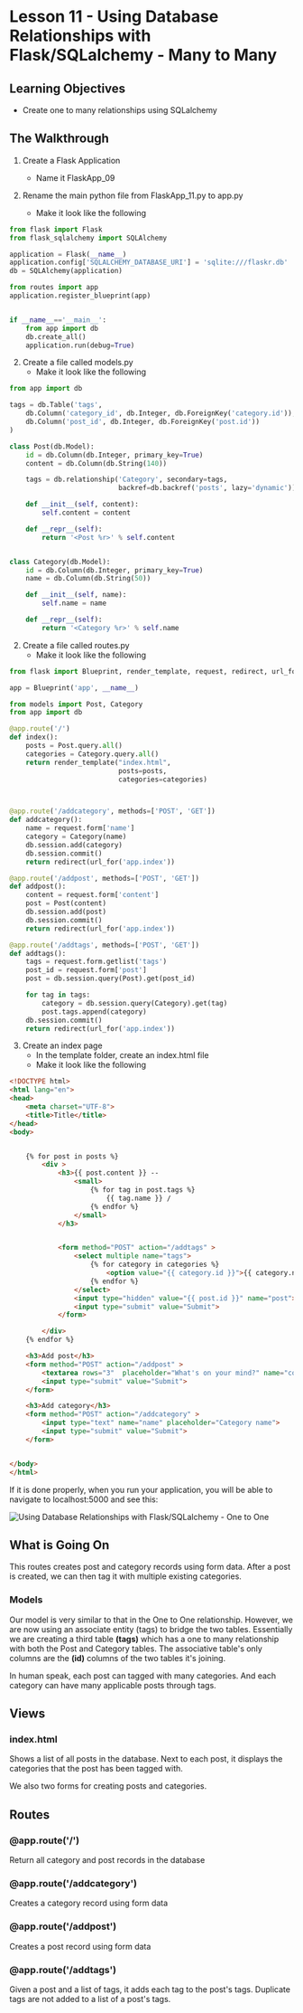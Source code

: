 # Lesson 11 - Using Database Relationships with Flask/SQLalchemy - Many to Many

## Learning Objectives
* Create one to many relationships using SQLalchemy

## The Walkthrough
1. Create a Flask Application
	* Name it FlaskApp_09

2. Rename the main python file from FlaskApp_11.py to app.py
	* Make it look like the following
    
```python
from flask import Flask
from flask_sqlalchemy import SQLAlchemy

application = Flask(__name__)
application.config['SQLALCHEMY_DATABASE_URI'] = 'sqlite:///flaskr.db'
db = SQLAlchemy(application)

from routes import app
application.register_blueprint(app)


if __name__=='__main__':
    from app import db
    db.create_all()
    application.run(debug=True)
```
2. Create a file called models.py
	* Make it look like the following

```python
from app import db

tags = db.Table('tags',
    db.Column('category_id', db.Integer, db.ForeignKey('category.id')),
    db.Column('post_id', db.Integer, db.ForeignKey('post.id'))
)

class Post(db.Model):
    id = db.Column(db.Integer, primary_key=True)
    content = db.Column(db.String(140))

    tags = db.relationship('Category', secondary=tags,
                           backref=db.backref('posts', lazy='dynamic'))

    def __init__(self, content):
        self.content = content

    def __repr__(self):
        return '<Post %r>' % self.content


class Category(db.Model):
    id = db.Column(db.Integer, primary_key=True)
    name = db.Column(db.String(50))

    def __init__(self, name):
        self.name = name

    def __repr__(self):
        return '<Category %r>' % self.name
```

2. Create a file called routes.py
	* Make it look like the following
	
```python
from flask import Blueprint, render_template, request, redirect, url_for

app = Blueprint('app', __name__)

from models import Post, Category
from app import db

@app.route('/')
def index():
    posts = Post.query.all()
    categories = Category.query.all()
    return render_template("index.html",
                           posts=posts,
                           categories=categories)



@app.route('/addcategory', methods=['POST', 'GET'])
def addcategory():
    name = request.form['name']
    category = Category(name)
    db.session.add(category)
    db.session.commit()
    return redirect(url_for('app.index'))

@app.route('/addpost', methods=['POST', 'GET'])
def addpost():
    content = request.form['content']
    post = Post(content)
    db.session.add(post)
    db.session.commit()
    return redirect(url_for('app.index'))

@app.route('/addtags', methods=['POST', 'GET'])
def addtags():
    tags = request.form.getlist('tags')
    post_id = request.form['post']
    post = db.session.query(Post).get(post_id)

    for tag in tags:
        category = db.session.query(Category).get(tag)
        post.tags.append(category)
    db.session.commit()
    return redirect(url_for('app.index'))
```

3. Create an index page
	* In the template folder, create an index.html file
	* Make it look like the following
    
    
```html
<!DOCTYPE html>
<html lang="en">
<head>
    <meta charset="UTF-8">
    <title>Title</title>
</head>
<body>


    {% for post in posts %}
        <div >
            <h3>{{ post.content }} --
                <small>
                    {% for tag in post.tags %}
                        {{ tag.name }} /
                    {% endfor %}
                </small>
            </h3>


            <form method="POST" action="/addtags" >
                <select multiple name="tags">
                    {% for category in categories %}
                        <option value="{{ category.id }}">{{ category.name }}</option>
                    {% endfor %}
                </select>
                <input type="hidden" value="{{ post.id }}" name="post">
                <input type="submit" value="Submit">
            </form>

        </div>
    {% endfor %}

    <h3>Add post</h3>
    <form method="POST" action="/addpost" >
        <textarea rows="3"  placeholder="What's on your mind?" name="content"></textarea>
        <input type="submit" value="Submit">
    </form>

    <h3>Add category</h3>
    <form method="POST" action="/addcategory" >
        <input type="text" name="name" placeholder="Category name">
        <input type="submit" value="Submit">
    </form>


</body>
</html>

```

If it is done properly, when you run your application, you will be able to navigate to localhost:5000 and see this:

![Using Database Relationships with Flask/SQLalchemy - One to One](img/lesson11.png)

## What is Going On

This routes creates post and category records using form data. After a post is created, we can then tag it with multiple existing categories. 


### Models

Our model is very similar to that in the One to One relationship. However, we are now using an associate entity (tags) to bridge the two tables. Essentially we are creating a third table **(tags)** which has a one to many relationship with both the Post and Category tables. The associative table's only columns are the **(id)** columns of the two tables it's joining. 

In human speak, each post can tagged with many categories. And each category can have many applicable posts through tags.



## Views
### index.html
Shows a list of all posts in the database. Next to each post, it displays the categories that the post has been tagged with.

We also two forms for creating posts and categories.

## Routes

### @app.route('/')
Return all category and post records in the database

### @app.route('/addcategory')
Creates a category record using form data

### @app.route('/addpost')
Creates a post record using form data

### @app.route('/addtags')
Given a post and a list of tags, it adds each tag to the post's tags. Duplicate tags are not added to a list of a post's tags.
